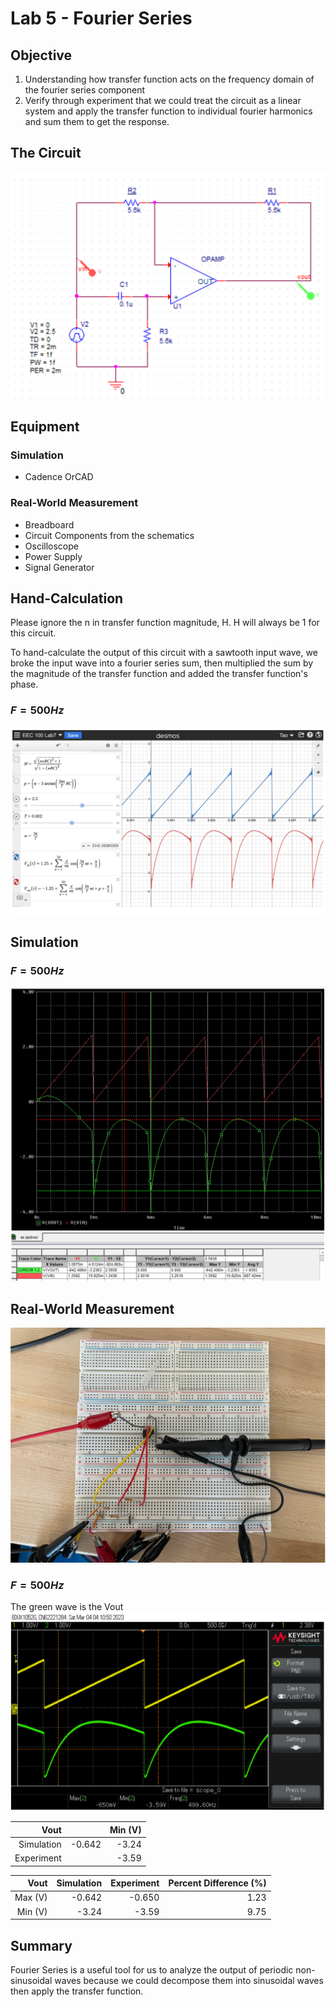 # Lab 5 - Fourier Series

## Objective
1. Understanding how transfer function acts on the frequency domain of the fourier series component
2. Verify through experiment that we could treat the circuit as a linear system and apply the transfer function to individual fourier harmonics and sum them to get the response.

## The Circuit
![Figure53](./images/Figure53.png)

## Equipment
### Simulation
* Cadence OrCAD
### Real-World Measurement
* Breadboard
* Circuit Components from the schematics
* Oscilloscope
* Power Supply
* Signal Generator

## Hand-Calculation
Please ignore the n in transfer function magnitude, H. H will always be 1 for this circuit.

To hand-calculate the output of this circuit with a sawtooth input wave, we broke the input wave into a fourier series sum, then multiplied the sum by the magnitude of the transfer function and added the transfer function's phase.

### $F = 500 Hz$
![Figure54](./images/Figure54.png)

## Simulation
### $F = 500 Hz$
![Figure56](./images/Figure56.png)

## Real-World Measurement
![Figure55](./images/Figure55.png)
### $F = 500 Hz$
The green wave is the Vout
![Figure57](./images/Figure57.png)

| Vout  |  | Min (V) |
|-:|--------:|--------:|
| Simulation | -0.642 | -3.24 |
| Experiment |  | -3.59 |

| Vout  | Simulation | Experiment | Percent Difference (%) |
|------:|-----------:|-----------:|-------------------:|
| Max (V) | -0.642 | -0.650 | 1.23 |
| Min (V) | -3.24 | -3.59 | 9.75 |

## Summary 

Fourier Series is a useful tool for us to analyze the output of periodic non-sinusoidal waves because 
we could decompose them into sinusoidal waves then apply the transfer function.
